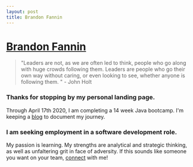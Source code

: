 ```yaml
---
layout: post
title: Brandon Fannin
---
```

# [Brandon Fannin](https://www.linkedin.com/in/brandon-fannin/)
  > "Leaders are not, as we are often led to think, people who go along with huge crowds following them. Leaders are people who go their own way without caring, or even looking to see, whether anyone is following them. " - John Holt

### Thanks for stopping by my personal landing page. 
Through April 17th 2020, I am completing a 14 week Java bootcamp. I'm keeping a [blog](https://www.brandonfannin.com/tech-elevator-blog/) to document my journey.

### I am seeking employment in a software development role.
My passion is learning. My strengths are analytical and strategic thinking, as well as unfaltering grit in face of adversity. If this sounds like someone you want on your team, [connect](https://www.linkedin.com/in/brandon-fannin/) with me!
